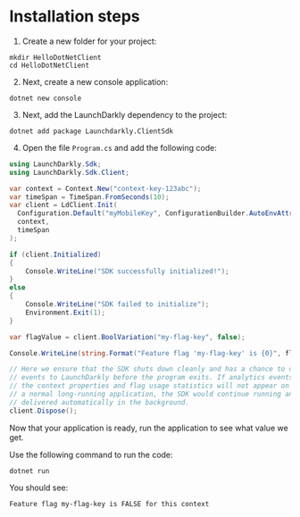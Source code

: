 # Installation steps
1. Create a new folder for your project:
```shell
mkdir HelloDotNetClient
cd HelloDotNetClient
```

2. Next, create a new console application:
```shell
dotnet new console
```

3. Next, add the LaunchDarkly dependency to the project:
```shell
dotnet add package Launchdarkly.ClientSdk
```

4. Open the file `Program.cs` and add the following code:
```csharp
using LaunchDarkly.Sdk;
using LaunchDarkly.Sdk.Client;

var context = Context.New("context-key-123abc");
var timeSpan = TimeSpan.FromSeconds(10);
var client = LdClient.Init(
  Configuration.Default("myMobileKey", ConfigurationBuilder.AutoEnvAttributes.Enabled),
  context,
  timeSpan
);

if (client.Initialized)
{
    Console.WriteLine("SDK successfully initialized!");
}
else
{
    Console.WriteLine("SDK failed to initialize");
    Environment.Exit(1);
}

var flagValue = client.BoolVariation("my-flag-key", false);

Console.WriteLine(string.Format("Feature flag 'my-flag-key' is {0}", flagValue));

// Here we ensure that the SDK shuts down cleanly and has a chance to deliver analytics
// events to LaunchDarkly before the program exits. If analytics events are not delivered,
// the context properties and flag usage statistics will not appear on your dashboard. In
// a normal long-running application, the SDK would continue running and events would be
// delivered automatically in the background.
client.Dispose();
```

Now that your application is ready, run the application to see what value we get.

Use the following command to run the code:
```shell
dotnet run
```

You should see:

`Feature flag my-flag-key is FALSE for this context`


